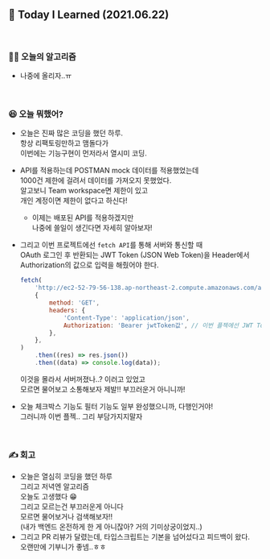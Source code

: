 ## 🚀 Today I Learned (2021.06.22)

<br/>

### **👨‍💻 오늘의 알고리즘**

-   나중에 올리자..ㅠ

<br/>

### **😆 오늘 뭐했어?**

-   오늘은 진짜 많은 코딩을 했던 하루.  
    항상 리팩토링만하고 맴돌다가  
    이번에는 기능구현이 먼저라서 열시미 코딩.
-   API를 적용하는데 POSTMAN mock 데이터를 적용했었는데  
    1000건 제한에 걸려서 데이터를 가져오지 못했었다.  
    알고보니 Team workspace면 제한이 있고  
    개인 계정이면 제한이 없다고 하신다!
    -   이제는 배포된 API를 적용하겠지만  
         나중에 쓸일이 생긴다면 자세히 알아보자!
-   그리고 이번 프로젝트에선 `fetch API`를 통해 서버와 통신할 때  
    OAuth 로그인 후 반환되는 JWT Token (JSON Web Token)을 Header에서 Authorization의 값으로 입력을 해줬어야 한다.

    ```js
    fetch(
        'http://ec2-52-79-56-138.ap-northeast-2.compute.amazonaws.com/api/milestones',
        {
            method: 'GET',
            headers: {
                'Content-Type': 'application/json',
                Authorization: 'Bearer jwtToken값', // 이번 플젝에선 JWT Token 앞에는 Bearer가 들어감
            },
        },
    )
        .then((res) => res.json())
        .then((data) => console.log(data));
    ```

    이것을 몰라서 서버꺼졌나..? 이러고 있었고  
    모르면 물어보고 소통해보자 제발!! 부끄러운거 아니니까!

-   오늘 체크박스 기능도 필터 기능도 일부 완성했으니까, 다행인거야!  
    그러니까 이번 플젝.. 그리 부담가지지말자

<br/>

### **✍️ 회고**

-   오늘은 열심히 코딩을 했던 하루  
    그리고 저녁엔 알고리즘  
    오늘도 고생했다 😁  
    그리고 모르는건 부끄러운게 아니다  
    모르면 물어보거나 검색해보자!!  
    (내가 백엔드 온전하게 한 게 아니잖아? 거의 기미상궁이었지..)
-   그리고 PR 리뷰가 달렸는데, 타입스크립트는 기본을 넘어섰다고 피드백이 왔다.  
    오랜만에 기부니가 좋넴..ㅎㅎ
